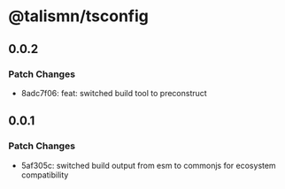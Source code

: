 # @talismn/tsconfig

## 0.0.2

### Patch Changes

- 8adc7f06: feat: switched build tool to preconstruct

## 0.0.1

### Patch Changes

- 5af305c: switched build output from esm to commonjs for ecosystem compatibility
